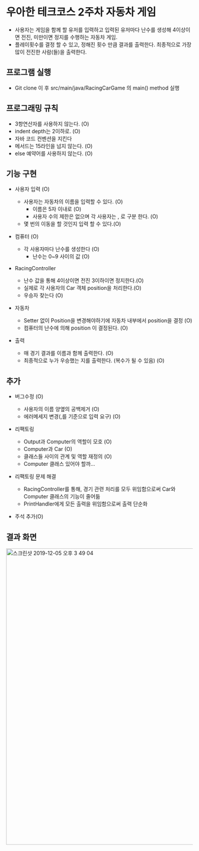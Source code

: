 # 우아한 테크코스 2주차 자동차 게임

- 사용자는 게임을 함께 할 유저를 입력하고 입력된 유저마다 난수를 생성해 4이상이면 전진, 미만이면 정지를 수행하는 자동차 게임. 
- 플레이횟수를 결정 할 수 있고, 정해진 횟수 만큼 결과를 출력한다. 최종적으로 가장 많이 전진한 사람(들)을 출력한다.

## 프로그램 실행 

- Git clone 이 후 src/main/java/RacingCarGame 의 main() method 실행

## 프로그래밍 규칙

- 3항연산자를 사용하지 않는다. (O)
- indent depth는 2이하로. (O)
- 자바 코드 컨벤션을 지킨다 
- 메서드는 15라인을 넘지 않는다. (O)
- else 예약어를 사용하지 않는다. (O)

## 기능 구현

- 사용자 입력 (O)

    - 사용자는 자동차의 이름을 입력할 수 있다. (O)
        - 이름은 5자 이내로 (O)
        - 사용자 수의 제한은 없으며 각 사용자는 , 로 구분 한다. (O)
    - 몇 번의 이동을 할 것인지 입력 할 수 있다.(O)

- 컴퓨터 (O)

    - 각 사용자마다 난수를 생성한다 (O)
        - 난수는 0~9 사이의 값 (O)

- RacingController
    
    - 난수 값을 통해 4이상이면 전진 3이하이면 정지한다.(O)
    - 실제로 각 사용자의 Car 객체 position을 처리한다.(O)
    - 우승자 찾는다 (O)
                        
- 자동차 
    
    - Setter 없이 Position을 변경해야하기에 자동차 내부에서 position을 결정 (O) 
    - 컴퓨터의 난수에 의해 position 이 결정된다. (O)
        
- 출력
   
    - 매 경기 결과를 이름과 함께 출력한다. (O)
    - 최종적으로 누가 우승했는 지를 출력한다. (복수가 될 수 있음) (O)        

## 추가 

- 버그수정 (O)
    - 사용자의 이름 양옆의 공백제거 (O)
    - 에러메세지 변경(,를 기준으로 입력 요구) (O)

- 리팩토링
    - Output과 Computer의 역할이 모호 (O)
    - Computer과 Car (O)
    - 클래스들 사이의 관계 및 역할 재정의 (O)
    - Computer 클래스 있어야 할까...
    
- 리팩토링 문제 해결
    - RacingController를 통해, 경기 관련 처리를 모두 위임함으로써 Car와 Computer 클래스의 기능이 줄어듦
    - PrintHandler에게 모든 출력을 위임함으로써 출력 단순화     

- 주석 추가(O)    
## 결과 화면

<div>
<img width="800" alt="스크린샷 2019-12-05 오후 3 49 04" src="https://user-images.githubusercontent.com/49060374/70211026-75048900-1777-11ea-9b38-cdd7f3307041.png">
</div>


